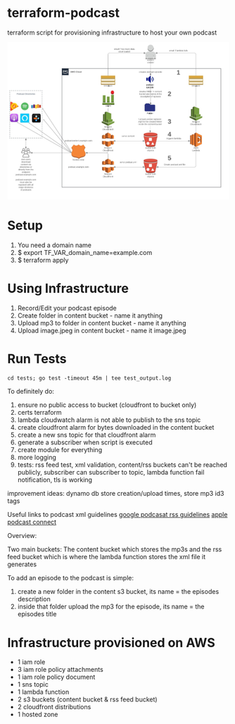 # terraform-podcast
terraform script for provisioning infrastructure to host your own podcast

![Topology](podcast.jpeg)

# Setup

1) You need a domain name
2) $ export TF_VAR_domain_name=example.com
3) $ terraform apply

# Using Infrastructure
1) Record/Edit your podcast episode
2) Create folder in content bucket - name it anything
3) Upload mp3 to folder in content bucket - name it anything
4) Upload image.jpeg in content bucket - name it image.jpeg

# Run Tests
    cd tests; go test -timeout 45m | tee test_output.log

To definitely do:
1) ensure no public access to bucket (cloudfront to bucket only)
2) certs terraform
3) lambda cloudwatch alarm is not able to publish to the sns topic
4) create cloudfront alarm for bytes downloaded in the content bucket
5) create a new sns topic for that cloudfront alarm
6) generate a subscriber when script is executed
7) create module for everything
8) more logging
9) tests: rss feed test, xml validation, content/rss buckets can't be reached publicly,
subscriber can subscriber to topic, lambda function fail notification, tls is working

improvement ideas: dynamo db store creation/upload times, store mp3 id3 tags

Useful links to podcast xml guidelines
[google podcasat rss guidelines](https://developers.google.com/search/docs/guides/podcast-guidelines)
[apple podcast connect](https://help.apple.com/itc/podcasts_connect/#/itcc0e1eaa94)

Overview:

Two main buckets:
The content bucket which stores the mp3s
and the rss feed bucket which is where the lambda function stores the xml file it generates

To add an episode to the podcast is simple:
1) create a new folder in the content s3 bucket, its name = the episodes description
2) inside that folder upload the mp3 for the episode, its name = the episodes title

# Infrastructure provisioned on AWS
 - 1 iam role
 - 3 iam role policy attachments
 - 1 iam role policy document
 - 1 sns topic
 - 1 lambda function
 - 2 s3 buckets (content bucket & rss feed bucket)
 - 2 cloudfront distributions
 - 1 hosted zone
 